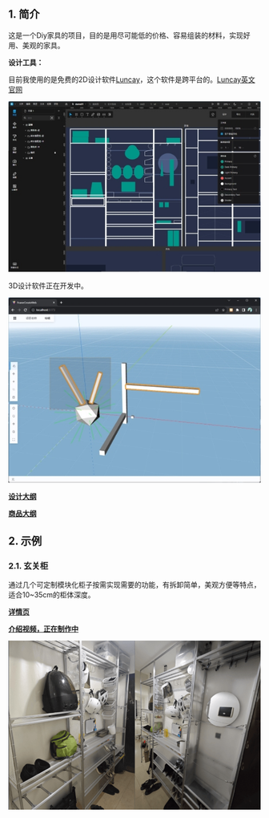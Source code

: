 ## 1. 简介
这是一个Diy家具的项目，目的是用尽可能低的价格、容易组装的材料，实现好用、美观的家具。

**设计工具：**

目前我使用的是免费的2D设计软件[Luncay](https://igoutu.cn/lunacy)，这个软件是跨平台的。[Luncay英文官网](https://icons8.com/lunacy)

![x](img/index/dd.jpg)

3D设计软件正在开发中。

![x](img/index/fc.jpg)

**[设计大纲](https://gitee.com/kukela/diy-furniture/blob/master/doc/设计大纲.md)**

**[商品大纲](https://gitee.com/kukela/diy-furniture/blob/master/doc/商品大纲.md)**

## 2. 示例

### 2.1. 玄关柜

通过几个可定制模块化柜子按需实现需要的功能，有拆卸简单，美观方便等特点，适合10~35cm的柜体深度。

**[详情页](https://gitee.com/kukela/diy-furniture/blob/master/example/玄关柜/玄关柜.md)**

**[介绍视频，正在制作中]()**

![x](img/玄关柜/ZQ1.png)
